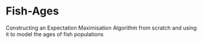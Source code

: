 # Fish-Ages
Constructing an Expectation Maximisation Algorithm from scratch and using it to model the ages of fish populations
